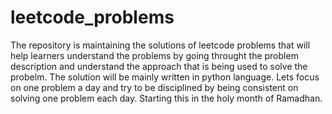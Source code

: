 # leetcode_problems
The repository is maintaining the  solutions of leetcode problems that will help learners understand the 
problems by going throught the problem description and  understand the approach that is being used to 
solve the probelm. The solution will be mainly written in python language.
Lets focus on one problem a day and try to be disciplined by being consistent on solving one problem each 
day. Starting this in the holy month of Ramadhan.